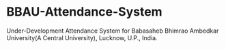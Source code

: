 # BBAU-Attendance-System

Under-Development Attendance System for Babasaheb Bhimrao Ambedkar University(A Central University), Lucknow, U.P., India.

